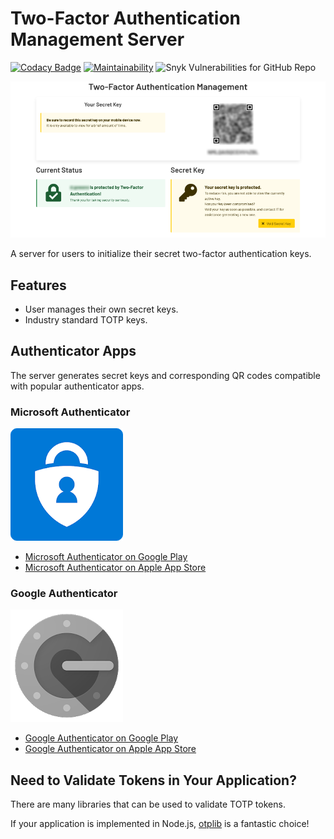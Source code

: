 # Two-Factor Authentication Management Server

[![Codacy Badge](https://app.codacy.com/project/badge/Grade/084cc0ff50fc407fa86b772c34755527)](https://www.codacy.com/gh/cityssm/2fa-server/dashboard?utm_source=github.com&utm_medium=referral&utm_content=cityssm/2fa-server&utm_campaign=Badge_Grade) [![Maintainability](https://api.codeclimate.com/v1/badges/4f2ffd81f5c8beb11870/maintainability)](https://codeclimate.com/github/cityssm/2fa-server/maintainability) ![Snyk Vulnerabilities for GitHub Repo](https://img.shields.io/snyk/vulnerabilities/github/cityssm/2fa-server)

![User Dashboard](docs/screenshot.png)

A server for users to initialize their secret two-factor authentication keys.

## Features

-   User manages their own secret keys.
-   Industry standard TOTP keys.

## Authenticator Apps

The server generates secret keys and corresponding QR codes
compatible with popular authenticator apps.

### Microsoft Authenticator

![Microsoft Authenticator App Icon](public/images/microsoftAuthenticator.png)

-   [Microsoft Authenticator on Google Play](https://play.google.com/store/apps/details?id=com.azure.authenticator)
-   [Microsoft Authenticator on Apple App Store](https://apps.apple.com/ca/app/microsoft-authenticator/id983156458)

### Google Authenticator

![Google Authenticator App Icon](public/images/googleAuthenticator.png)

-   [Google Authenticator on Google Play](https://play.google.com/store/apps/details?id=com.google.android.apps.authenticator2)
-   [Google Authenticator on Apple App Store](https://apps.apple.com/ca/app/google-authenticator/id388497605)

## Need to Validate Tokens in Your Application?

There are many libraries that can be used to validate TOTP tokens.

If your application is implemented in Node.js,
[otplib](https://www.npmjs.com/package/otplib) is a fantastic choice!
